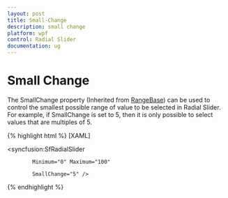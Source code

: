 ```yaml
---
layout: post
title: Small-Change
description: small change  
platform: wpf
control: Radial Slider 
documentation: ug
---
```


# Small Change 

The SmallChange property (Inherited from [RangeBase](http://msdn.microsoft.com/en-us/library/windows/apps/windows.ui.xaml.controls.primitives.rangebase.aspx)) can be used to control the smallest possible range of value to be selected in Radial Slider.  For example, if SmallChange is set to 5, then it is only possible to select values that are multiples of 5. 


{% highlight html %}
[XAML]

<syncfusion:SfRadialSlider

            Minimum="0" Maximum="100"  

            SmallChange="5" />


{% endhighlight %}


